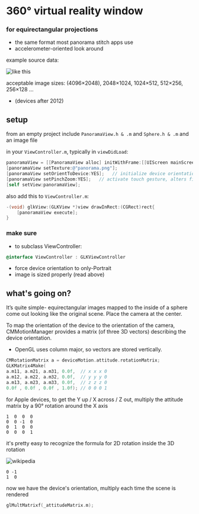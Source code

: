 # 360° virtual reality window
### for equirectangular projections
* the same format most panorama stitch apps use
* accelerometer-oriented look around

example source data:

![like this](https://raw.github.com/robbykraft/Spherical/master/Spherical/park_small.jpg)

acceptable image sizes: (4096×2048), 2048×1024, 1024×512, 512×256, 256×128 ...

* (devices after 2012)

## setup

from an empty project include `PanoramaView.h & .m` and `Sphere.h & .m` and an image file

in your `ViewController.m`, typically in `viewDidLoad`:

```objective-c
panoramaView = [[PanoramaView alloc] initWithFrame:[[UIScreen mainScreen] bounds]];
[panoramaView setTexture:@"panorama.png"];
[panoramaView setOrientToDevice:YES];   // initialize device orientation sensors
[panoramaView setPinchZoom:YES];   // activate touch gesture, alters field of view
[self setView:panoramaView];
```

also add this to `ViewController.m`:

```objective-c
-(void) glkView:(GLKView *)view drawInRect:(CGRect)rect{
    [panoramaView execute];
}
```

### make sure
* to subclass ViewController:

```objective-c
@interface ViewController : GLKViewController
```

* force device orientation to only-Portrait
* image is sized properly (read above)

## what's going on?
It’s quite simple- equirectangular images mapped to the inside of a sphere come out looking like the original scene. Place the camera at the center.

To map the orientation of the device to the orientation of the camera, CMMotionManager provides a matrix (of three 3D vectors) describing the device orientation.
* OpenGL uses column major, so vectors are stored vertically.

```objective-c
CMRotationMatrix a = deviceMotion.attitude.rotationMatrix;
GLKMatrix4Make(
a.m11, a.m21, a.m31, 0.0f,  // x x x 0
a.m12, a.m22, a.m32, 0.0f,  // y y y 0
a.m13, a.m23, a.m33, 0.0f,  // z z z 0
0.0f , 0.0f , 0.0f , 1.0f); // 0 0 0 1
```

for Apple devices, to get the Y up / X across / Z out, multiply the attitude matrix by a 90° rotation around the X axis

```
1  0  0  0
0  0 -1  0
0  1  0  0
0  0  0  1
```

it's pretty easy to recognize the formula for 2D rotation inside the 3D rotation

![wikipedia](http://upload.wikimedia.org/math/d/f/a/dfa9eccf5f8f2de1ac8ee1134ba88a86.png)

```
0 -1
1  0
```

now we have the device's orientation, multiply each time the scene is rendered

```c++
glMultMatrixf(_attitudeMatrix.m);
```